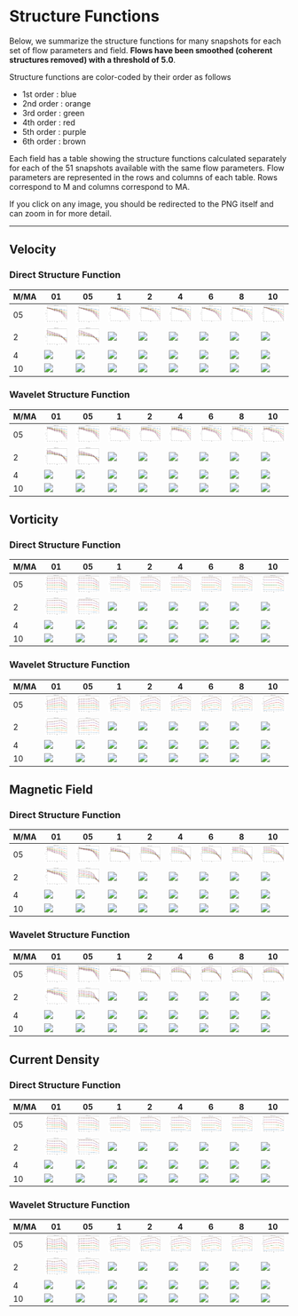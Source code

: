 # Structure Functions

Below, we summarize the structure functions for many snapshots for each set of flow parameters and field.
**Flows have been smoothed (coherent structures removed) with a threshold of 5.0**.

Structure functions are color-coded by their order as follows

  * 1st order : blue
  * 2nd order : orange
  * 3rd order : green
  * 4th order : red
  * 5th order : purple
  * 6th order : brown

Each field has a table showing the structure functions calculated separately for each of the 51 snapshots available with the same flow parameters.
Flow parameters are represented in the rows and columns of each table.
Rows correspond to M and columns correspond to MA.

If you click on any image, you should be redirected to the PNG itself and can zoom in for more detail.

---

## Velocity

### Direct Structure Function

|M/MA| 01 | 05 | 1 | 2 | 4 | 6 | 8 | 10 |
|----|----|----|---|---|---|---|---|----|
| 05 |<img src="M05MA01/w4t-plot-structure-function-mom_M05MA01_vel_dsf_denoise-05d00-smooth.png">|<img src="M05MA05/w4t-plot-structure-function-mom_M05MA05_vel_dsf_denoise-05d00-smooth.png">|<img src="M05MA1/w4t-plot-structure-function-mom_M05MA1_vel_dsf_denoise-05d00-smooth.png">|<img src="M05MA2/w4t-plot-structure-function-mom_M05MA2_vel_dsf_denoise-05d00-smooth.png">|<img src="M05MA4/w4t-plot-structure-function-mom_M05MA4_vel_dsf_denoise-05d00-smooth.png">|<img src="M05MA6/w4t-plot-structure-function-mom_M05MA6_vel_dsf_denoise-05d00-smooth.png">|<img src="M05MA8/w4t-plot-structure-function-mom_M05MA8_vel_dsf_denoise-05d00-smooth.png">|<img src="M05MA10/w4t-plot-structure-function-mom_M05MA10_vel_dsf_denoise-05d00-smooth.png">|
| 2  |<img src="M2MA01/w4t-plot-structure-function-mom_M2MA01_vel_dsf_denoise-05d00-smooth.png">|<img src="M2MA05/w4t-plot-structure-function-mom_M2MA05_vel_dsf_denoise-05d00-smooth.png">|<img src="M2MA1/w4t-plot-structure-function-mom_M2MA1_vel_dsf_denoise-05d00-smooth.png">|<img src="M2MA2/w4t-plot-structure-function-mom_M2MA2_vel_dsf_denoise-05d00-smooth.png">|<img src="M2MA4/w4t-plot-structure-function-mom_M2MA4_vel_dsf_denoise-05d00-smooth.png">|<img src="M2MA6/w4t-plot-structure-function-mom_M2MA6_vel_dsf_denoise-05d00-smooth.png">|<img src="M2MA8/w4t-plot-structure-function-mom_M2MA8_vel_dsf_denoise-05d00-smooth.png">|<img src="M2MA10/w4t-plot-structure-function-mom_M2MA10_vel_dsf_denoise-05d00-smooth.png">|
| 4  |<img src="M4MA01/w4t-plot-structure-function-mom_M4MA01_vel_dsf_denoise-05d00-smooth.png">|<img src="M4MA05/w4t-plot-structure-function-mom_M4MA05_vel_dsf_denoise-05d00-smooth.png">|<img src="M4MA1/w4t-plot-structure-function-mom_M4MA1_vel_dsf_denoise-05d00-smooth.png">|<img src="M4MA2/w4t-plot-structure-function-mom_M4MA2_vel_dsf_denoise-05d00-smooth.png">|<img src="M4MA4/w4t-plot-structure-function-mom_M4MA4_vel_dsf_denoise-05d00-smooth.png">|<img src="M4MA6/w4t-plot-structure-function-mom_M4MA6_vel_dsf_denoise-05d00-smooth.png">|<img src="M4MA8/w4t-plot-structure-function-mom_M4MA8_vel_dsf_denoise-05d00-smooth.png">|<img src="M4MA10/w4t-plot-structure-function-mom_M4MA10_vel_dsf_denoise-05d00-smooth.png">|
| 10 |<img src="M10MA01/w4t-plot-structure-function-mom_M10MA01_vel_dsf_denoise-05d00-smooth.png">|<img src="M10MA05/w4t-plot-structure-function-mom_M10MA05_vel_dsf_denoise-05d00-smooth.png">|<img src="M10MA1/w4t-plot-structure-function-mom_M10MA1_vel_dsf_denoise-05d00-smooth.png">|<img src="M10MA2/w4t-plot-structure-function-mom_M10MA2_vel_dsf_denoise-05d00-smooth.png">|<img src="M10MA4/w4t-plot-structure-function-mom_M10MA4_vel_dsf_denoise-05d00-smooth.png">|<img src="M10MA6/w4t-plot-structure-function-mom_M10MA6_vel_dsf_denoise-05d00-smooth.png">|<img src="M10MA8/w4t-plot-structure-function-mom_M10MA8_vel_dsf_denoise-05d00-smooth.png">|<img src="M10MA10/w4t-plot-structure-function-mom_M10MA10_vel_dsf_denoise-05d00-smooth.png">|

### Wavelet Structure Function

|M/MA| 01 | 05 | 1 | 2 | 4 | 6 | 8 | 10 |
|----|----|----|---|---|---|---|---|----|
| 05 |<img src="M05MA01/w4t-plot-structure-function-mom_M05MA01_vel_wsf_denoise-05d00-smooth.png">|<img src="M05MA05/w4t-plot-structure-function-mom_M05MA05_vel_wsf_denoise-05d00-smooth.png">|<img src="M05MA1/w4t-plot-structure-function-mom_M05MA1_vel_wsf_denoise-05d00-smooth.png">|<img src="M05MA2/w4t-plot-structure-function-mom_M05MA2_vel_wsf_denoise-05d00-smooth.png">|<img src="M05MA4/w4t-plot-structure-function-mom_M05MA4_vel_wsf_denoise-05d00-smooth.png">|<img src="M05MA6/w4t-plot-structure-function-mom_M05MA6_vel_wsf_denoise-05d00-smooth.png">|<img src="M05MA8/w4t-plot-structure-function-mom_M05MA8_vel_wsf_denoise-05d00-smooth.png">|<img src="M05MA10/w4t-plot-structure-function-mom_M05MA10_vel_wsf_denoise-05d00-smooth.png">|
| 2  |<img src="M2MA01/w4t-plot-structure-function-mom_M2MA01_vel_wsf_denoise-05d00-smooth.png">|<img src="M2MA05/w4t-plot-structure-function-mom_M2MA05_vel_wsf_denoise-05d00-smooth.png">|<img src="M2MA1/w4t-plot-structure-function-mom_M2MA1_vel_wsf_denoise-05d00-smooth.png">|<img src="M2MA2/w4t-plot-structure-function-mom_M2MA2_vel_wsf_denoise-05d00-smooth.png">|<img src="M2MA4/w4t-plot-structure-function-mom_M2MA4_vel_wsf_denoise-05d00-smooth.png">|<img src="M2MA6/w4t-plot-structure-function-mom_M2MA6_vel_wsf_denoise-05d00-smooth.png">|<img src="M2MA8/w4t-plot-structure-function-mom_M2MA8_vel_wsf_denoise-05d00-smooth.png">|<img src="M2MA10/w4t-plot-structure-function-mom_M2MA10_vel_wsf_denoise-05d00-smooth.png">|
| 4  |<img src="M4MA01/w4t-plot-structure-function-mom_M4MA01_vel_wsf_denoise-05d00-smooth.png">|<img src="M4MA05/w4t-plot-structure-function-mom_M4MA05_vel_wsf_denoise-05d00-smooth.png">|<img src="M4MA1/w4t-plot-structure-function-mom_M4MA1_vel_wsf_denoise-05d00-smooth.png">|<img src="M4MA2/w4t-plot-structure-function-mom_M4MA2_vel_wsf_denoise-05d00-smooth.png">|<img src="M4MA4/w4t-plot-structure-function-mom_M4MA4_vel_wsf_denoise-05d00-smooth.png">|<img src="M4MA6/w4t-plot-structure-function-mom_M4MA6_vel_wsf_denoise-05d00-smooth.png">|<img src="M4MA8/w4t-plot-structure-function-mom_M4MA8_vel_wsf_denoise-05d00-smooth.png">|<img src="M4MA10/w4t-plot-structure-function-mom_M4MA10_vel_wsf_denoise-05d00-smooth.png">|
| 10 |<img src="M10MA01/w4t-plot-structure-function-mom_M10MA01_vel_wsf_denoise-05d00-smooth.png">|<img src="M10MA05/w4t-plot-structure-function-mom_M10MA05_vel_wsf_denoise-05d00-smooth.png">|<img src="M10MA1/w4t-plot-structure-function-mom_M10MA1_vel_wsf_denoise-05d00-smooth.png">|<img src="M10MA2/w4t-plot-structure-function-mom_M10MA2_vel_wsf_denoise-05d00-smooth.png">|<img src="M10MA4/w4t-plot-structure-function-mom_M10MA4_vel_wsf_denoise-05d00-smooth.png">|<img src="M10MA6/w4t-plot-structure-function-mom_M10MA6_vel_wsf_denoise-05d00-smooth.png">|<img src="M10MA8/w4t-plot-structure-function-mom_M10MA8_vel_wsf_denoise-05d00-smooth.png">|<img src="M10MA10/w4t-plot-structure-function-mom_M10MA10_vel_wsf_denoise-05d00-smooth.png">|

## Vorticity

### Direct Structure Function

|M/MA| 01 | 05 | 1 | 2 | 4 | 6 | 8 | 10 |
|----|----|----|---|---|---|---|---|----|
| 05 |<img src="M05MA01/w4t-plot-structure-function-mom_M05MA01_vort_dsf_denoise-05d00-smooth.png">|<img src="M05MA05/w4t-plot-structure-function-mom_M05MA05_vort_dsf_denoise-05d00-smooth.png">|<img src="M05MA1/w4t-plot-structure-function-mom_M05MA1_vort_dsf_denoise-05d00-smooth.png">|<img src="M05MA2/w4t-plot-structure-function-mom_M05MA2_vort_dsf_denoise-05d00-smooth.png">|<img src="M05MA4/w4t-plot-structure-function-mom_M05MA4_vort_dsf_denoise-05d00-smooth.png">|<img src="M05MA6/w4t-plot-structure-function-mom_M05MA6_vort_dsf_denoise-05d00-smooth.png">|<img src="M05MA8/w4t-plot-structure-function-mom_M05MA8_vort_dsf_denoise-05d00-smooth.png">|<img src="M05MA10/w4t-plot-structure-function-mom_M05MA10_vort_dsf_denoise-05d00-smooth.png">|
| 2  |<img src="M2MA01/w4t-plot-structure-function-mom_M2MA01_vort_dsf_denoise-05d00-smooth.png">|<img src="M2MA05/w4t-plot-structure-function-mom_M2MA05_vort_dsf_denoise-05d00-smooth.png">|<img src="M2MA1/w4t-plot-structure-function-mom_M2MA1_vort_dsf_denoise-05d00-smooth.png">|<img src="M2MA2/w4t-plot-structure-function-mom_M2MA2_vort_dsf_denoise-05d00-smooth.png">|<img src="M2MA4/w4t-plot-structure-function-mom_M2MA4_vort_dsf_denoise-05d00-smooth.png">|<img src="M2MA6/w4t-plot-structure-function-mom_M2MA6_vort_dsf_denoise-05d00-smooth.png">|<img src="M2MA8/w4t-plot-structure-function-mom_M2MA8_vort_dsf_denoise-05d00-smooth.png">|<img src="M2MA10/w4t-plot-structure-function-mom_M2MA10_vort_dsf_denoise-05d00-smooth.png">|
| 4  |<img src="M4MA01/w4t-plot-structure-function-mom_M4MA01_vort_dsf_denoise-05d00-smooth.png">|<img src="M4MA05/w4t-plot-structure-function-mom_M4MA05_vort_dsf_denoise-05d00-smooth.png">|<img src="M4MA1/w4t-plot-structure-function-mom_M4MA1_vort_dsf_denoise-05d00-smooth.png">|<img src="M4MA2/w4t-plot-structure-function-mom_M4MA2_vort_dsf_denoise-05d00-smooth.png">|<img src="M4MA4/w4t-plot-structure-function-mom_M4MA4_vort_dsf_denoise-05d00-smooth.png">|<img src="M4MA6/w4t-plot-structure-function-mom_M4MA6_vort_dsf_denoise-05d00-smooth.png">|<img src="M4MA8/w4t-plot-structure-function-mom_M4MA8_vort_dsf_denoise-05d00-smooth.png">|<img src="M4MA10/w4t-plot-structure-function-mom_M4MA10_vort_dsf_denoise-05d00-smooth.png">|
| 10 |<img src="M10MA01/w4t-plot-structure-function-mom_M10MA01_vort_dsf_denoise-05d00-smooth.png">|<img src="M10MA05/w4t-plot-structure-function-mom_M10MA05_vort_dsf_denoise-05d00-smooth.png">|<img src="M10MA1/w4t-plot-structure-function-mom_M10MA1_vort_dsf_denoise-05d00-smooth.png">|<img src="M10MA2/w4t-plot-structure-function-mom_M10MA2_vort_dsf_denoise-05d00-smooth.png">|<img src="M10MA4/w4t-plot-structure-function-mom_M10MA4_vort_dsf_denoise-05d00-smooth.png">|<img src="M10MA6/w4t-plot-structure-function-mom_M10MA6_vort_dsf_denoise-05d00-smooth.png">|<img src="M10MA8/w4t-plot-structure-function-mom_M10MA8_vort_dsf_denoise-05d00-smooth.png">|<img src="M10MA10/w4t-plot-structure-function-mom_M10MA10_vort_dsf_denoise-05d00-smooth.png">|

### Wavelet Structure Function

|M/MA| 01 | 05 | 1 | 2 | 4 | 6 | 8 | 10 |
|----|----|----|---|---|---|---|---|----|
| 05 |<img src="M05MA01/w4t-plot-structure-function-mom_M05MA01_vort_wsf_denoise-05d00-smooth.png">|<img src="M05MA05/w4t-plot-structure-function-mom_M05MA05_vort_wsf_denoise-05d00-smooth.png">|<img src="M05MA1/w4t-plot-structure-function-mom_M05MA1_vort_wsf_denoise-05d00-smooth.png">|<img src="M05MA2/w4t-plot-structure-function-mom_M05MA2_vort_wsf_denoise-05d00-smooth.png">|<img src="M05MA4/w4t-plot-structure-function-mom_M05MA4_vort_wsf_denoise-05d00-smooth.png">|<img src="M05MA6/w4t-plot-structure-function-mom_M05MA6_vort_wsf_denoise-05d00-smooth.png">|<img src="M05MA8/w4t-plot-structure-function-mom_M05MA8_vort_wsf_denoise-05d00-smooth.png">|<img src="M05MA10/w4t-plot-structure-function-mom_M05MA10_vort_wsf_denoise-05d00-smooth.png">|
| 2  |<img src="M2MA01/w4t-plot-structure-function-mom_M2MA01_vort_wsf_denoise-05d00-smooth.png">|<img src="M2MA05/w4t-plot-structure-function-mom_M2MA05_vort_wsf_denoise-05d00-smooth.png">|<img src="M2MA1/w4t-plot-structure-function-mom_M2MA1_vort_wsf_denoise-05d00-smooth.png">|<img src="M2MA2/w4t-plot-structure-function-mom_M2MA2_vort_wsf_denoise-05d00-smooth.png">|<img src="M2MA4/w4t-plot-structure-function-mom_M2MA4_vort_wsf_denoise-05d00-smooth.png">|<img src="M2MA6/w4t-plot-structure-function-mom_M2MA6_vort_wsf_denoise-05d00-smooth.png">|<img src="M2MA8/w4t-plot-structure-function-mom_M2MA8_vort_wsf_denoise-05d00-smooth.png">|<img src="M2MA10/w4t-plot-structure-function-mom_M2MA10_vort_wsf_denoise-05d00-smooth.png">|
| 4  |<img src="M4MA01/w4t-plot-structure-function-mom_M4MA01_vort_wsf_denoise-05d00-smooth.png">|<img src="M4MA05/w4t-plot-structure-function-mom_M4MA05_vort_wsf_denoise-05d00-smooth.png">|<img src="M4MA1/w4t-plot-structure-function-mom_M4MA1_vort_wsf_denoise-05d00-smooth.png">|<img src="M4MA2/w4t-plot-structure-function-mom_M4MA2_vort_wsf_denoise-05d00-smooth.png">|<img src="M4MA4/w4t-plot-structure-function-mom_M4MA4_vort_wsf_denoise-05d00-smooth.png">|<img src="M4MA6/w4t-plot-structure-function-mom_M4MA6_vort_wsf_denoise-05d00-smooth.png">|<img src="M4MA8/w4t-plot-structure-function-mom_M4MA8_vort_wsf_denoise-05d00-smooth.png">|<img src="M4MA10/w4t-plot-structure-function-mom_M4MA10_vort_wsf_denoise-05d00-smooth.png">|
| 10 |<img src="M10MA01/w4t-plot-structure-function-mom_M10MA01_vort_wsf_denoise-05d00-smooth.png">|<img src="M10MA05/w4t-plot-structure-function-mom_M10MA05_vort_wsf_denoise-05d00-smooth.png">|<img src="M10MA1/w4t-plot-structure-function-mom_M10MA1_vort_wsf_denoise-05d00-smooth.png">|<img src="M10MA2/w4t-plot-structure-function-mom_M10MA2_vort_wsf_denoise-05d00-smooth.png">|<img src="M10MA4/w4t-plot-structure-function-mom_M10MA4_vort_wsf_denoise-05d00-smooth.png">|<img src="M10MA6/w4t-plot-structure-function-mom_M10MA6_vort_wsf_denoise-05d00-smooth.png">|<img src="M10MA8/w4t-plot-structure-function-mom_M10MA8_vort_wsf_denoise-05d00-smooth.png">|<img src="M10MA10/w4t-plot-structure-function-mom_M10MA10_vort_wsf_denoise-05d00-smooth.png">|

## Magnetic Field

### Direct Structure Function

|M/MA| 01 | 05 | 1 | 2 | 4 | 6 | 8 | 10 |
|----|----|----|---|---|---|---|---|----|
| 05 |<img src="M05MA01/w4t-plot-structure-function-mom_M05MA01_mag_dsf_denoise-05d00-smooth.png">|<img src="M05MA05/w4t-plot-structure-function-mom_M05MA05_mag_dsf_denoise-05d00-smooth.png">|<img src="M05MA1/w4t-plot-structure-function-mom_M05MA1_mag_dsf_denoise-05d00-smooth.png">|<img src="M05MA2/w4t-plot-structure-function-mom_M05MA2_mag_dsf_denoise-05d00-smooth.png">|<img src="M05MA4/w4t-plot-structure-function-mom_M05MA4_mag_dsf_denoise-05d00-smooth.png">|<img src="M05MA6/w4t-plot-structure-function-mom_M05MA6_mag_dsf_denoise-05d00-smooth.png">|<img src="M05MA8/w4t-plot-structure-function-mom_M05MA8_mag_dsf_denoise-05d00-smooth.png">|<img src="M05MA10/w4t-plot-structure-function-mom_M05MA10_mag_dsf_denoise-05d00-smooth.png">|
| 2  |<img src="M2MA01/w4t-plot-structure-function-mom_M2MA01_mag_dsf_denoise-05d00-smooth.png">|<img src="M2MA05/w4t-plot-structure-function-mom_M2MA05_mag_dsf_denoise-05d00-smooth.png">|<img src="M2MA1/w4t-plot-structure-function-mom_M2MA1_mag_dsf_denoise-05d00-smooth.png">|<img src="M2MA2/w4t-plot-structure-function-mom_M2MA2_mag_dsf_denoise-05d00-smooth.png">|<img src="M2MA4/w4t-plot-structure-function-mom_M2MA4_mag_dsf_denoise-05d00-smooth.png">|<img src="M2MA6/w4t-plot-structure-function-mom_M2MA6_mag_dsf_denoise-05d00-smooth.png">|<img src="M2MA8/w4t-plot-structure-function-mom_M2MA8_mag_dsf_denoise-05d00-smooth.png">|<img src="M2MA10/w4t-plot-structure-function-mom_M2MA10_mag_dsf_denoise-05d00-smooth.png">|
| 4  |<img src="M4MA01/w4t-plot-structure-function-mom_M4MA01_mag_dsf_denoise-05d00-smooth.png">|<img src="M4MA05/w4t-plot-structure-function-mom_M4MA05_mag_dsf_denoise-05d00-smooth.png">|<img src="M4MA1/w4t-plot-structure-function-mom_M4MA1_mag_dsf_denoise-05d00-smooth.png">|<img src="M4MA2/w4t-plot-structure-function-mom_M4MA2_mag_dsf_denoise-05d00-smooth.png">|<img src="M4MA4/w4t-plot-structure-function-mom_M4MA4_mag_dsf_denoise-05d00-smooth.png">|<img src="M4MA6/w4t-plot-structure-function-mom_M4MA6_mag_dsf_denoise-05d00-smooth.png">|<img src="M4MA8/w4t-plot-structure-function-mom_M4MA8_mag_dsf_denoise-05d00-smooth.png">|<img src="M4MA10/w4t-plot-structure-function-mom_M4MA10_mag_dsf_denoise-05d00-smooth.png">|
| 10 |<img src="M10MA01/w4t-plot-structure-function-mom_M10MA01_mag_dsf_denoise-05d00-smooth.png">|<img src="M10MA05/w4t-plot-structure-function-mom_M10MA05_mag_dsf_denoise-05d00-smooth.png">|<img src="M10MA1/w4t-plot-structure-function-mom_M10MA1_mag_dsf_denoise-05d00-smooth.png">|<img src="M10MA2/w4t-plot-structure-function-mom_M10MA2_mag_dsf_denoise-05d00-smooth.png">|<img src="M10MA4/w4t-plot-structure-function-mom_M10MA4_mag_dsf_denoise-05d00-smooth.png">|<img src="M10MA6/w4t-plot-structure-function-mom_M10MA6_mag_dsf_denoise-05d00-smooth.png">|<img src="M10MA8/w4t-plot-structure-function-mom_M10MA8_mag_dsf_denoise-05d00-smooth.png">|<img src="M10MA10/w4t-plot-structure-function-mom_M10MA10_mag_dsf_denoise-05d00-smooth.png">|

### Wavelet Structure Function

|M/MA| 01 | 05 | 1 | 2 | 4 | 6 | 8 | 10 |
|----|----|----|---|---|---|---|---|----|
| 05 |<img src="M05MA01/w4t-plot-structure-function-mom_M05MA01_mag_wsf_denoise-05d00-smooth.png">|<img src="M05MA05/w4t-plot-structure-function-mom_M05MA05_mag_wsf_denoise-05d00-smooth.png">|<img src="M05MA1/w4t-plot-structure-function-mom_M05MA1_mag_wsf_denoise-05d00-smooth.png">|<img src="M05MA2/w4t-plot-structure-function-mom_M05MA2_mag_wsf_denoise-05d00-smooth.png">|<img src="M05MA4/w4t-plot-structure-function-mom_M05MA4_mag_wsf_denoise-05d00-smooth.png">|<img src="M05MA6/w4t-plot-structure-function-mom_M05MA6_mag_wsf_denoise-05d00-smooth.png">|<img src="M05MA8/w4t-plot-structure-function-mom_M05MA8_mag_wsf_denoise-05d00-smooth.png">|<img src="M05MA10/w4t-plot-structure-function-mom_M05MA10_mag_wsf_denoise-05d00-smooth.png">|
| 2  |<img src="M2MA01/w4t-plot-structure-function-mom_M2MA01_mag_wsf_denoise-05d00-smooth.png">|<img src="M2MA05/w4t-plot-structure-function-mom_M2MA05_mag_wsf_denoise-05d00-smooth.png">|<img src="M2MA1/w4t-plot-structure-function-mom_M2MA1_mag_wsf_denoise-05d00-smooth.png">|<img src="M2MA2/w4t-plot-structure-function-mom_M2MA2_mag_wsf_denoise-05d00-smooth.png">|<img src="M2MA4/w4t-plot-structure-function-mom_M2MA4_mag_wsf_denoise-05d00-smooth.png">|<img src="M2MA6/w4t-plot-structure-function-mom_M2MA6_mag_wsf_denoise-05d00-smooth.png">|<img src="M2MA8/w4t-plot-structure-function-mom_M2MA8_mag_wsf_denoise-05d00-smooth.png">|<img src="M2MA10/w4t-plot-structure-function-mom_M2MA10_mag_wsf_denoise-05d00-smooth.png">|
| 4  |<img src="M4MA01/w4t-plot-structure-function-mom_M4MA01_mag_wsf_denoise-05d00-smooth.png">|<img src="M4MA05/w4t-plot-structure-function-mom_M4MA05_mag_wsf_denoise-05d00-smooth.png">|<img src="M4MA1/w4t-plot-structure-function-mom_M4MA1_mag_wsf_denoise-05d00-smooth.png">|<img src="M4MA2/w4t-plot-structure-function-mom_M4MA2_mag_wsf_denoise-05d00-smooth.png">|<img src="M4MA4/w4t-plot-structure-function-mom_M4MA4_mag_wsf_denoise-05d00-smooth.png">|<img src="M4MA6/w4t-plot-structure-function-mom_M4MA6_mag_wsf_denoise-05d00-smooth.png">|<img src="M4MA8/w4t-plot-structure-function-mom_M4MA8_mag_wsf_denoise-05d00-smooth.png">|<img src="M4MA10/w4t-plot-structure-function-mom_M4MA10_mag_wsf_denoise-05d00-smooth.png">|
| 10 |<img src="M10MA01/w4t-plot-structure-function-mom_M10MA01_mag_wsf_denoise-05d00-smooth.png">|<img src="M10MA05/w4t-plot-structure-function-mom_M10MA05_mag_wsf_denoise-05d00-smooth.png">|<img src="M10MA1/w4t-plot-structure-function-mom_M10MA1_mag_wsf_denoise-05d00-smooth.png">|<img src="M10MA2/w4t-plot-structure-function-mom_M10MA2_mag_wsf_denoise-05d00-smooth.png">|<img src="M10MA4/w4t-plot-structure-function-mom_M10MA4_mag_wsf_denoise-05d00-smooth.png">|<img src="M10MA6/w4t-plot-structure-function-mom_M10MA6_mag_wsf_denoise-05d00-smooth.png">|<img src="M10MA8/w4t-plot-structure-function-mom_M10MA8_mag_wsf_denoise-05d00-smooth.png">|<img src="M10MA10/w4t-plot-structure-function-mom_M10MA10_mag_wsf_denoise-05d00-smooth.png">|

## Current Density

### Direct Structure Function

|M/MA| 01 | 05 | 1 | 2 | 4 | 6 | 8 | 10 |
|----|----|----|---|---|---|---|---|----|
| 05 |<img src="M05MA01/w4t-plot-structure-function-mom_M05MA01_curr_dsf_denoise-05d00-smooth.png">|<img src="M05MA05/w4t-plot-structure-function-mom_M05MA05_curr_dsf_denoise-05d00-smooth.png">|<img src="M05MA1/w4t-plot-structure-function-mom_M05MA1_curr_dsf_denoise-05d00-smooth.png">|<img src="M05MA2/w4t-plot-structure-function-mom_M05MA2_curr_dsf_denoise-05d00-smooth.png">|<img src="M05MA4/w4t-plot-structure-function-mom_M05MA4_curr_dsf_denoise-05d00-smooth.png">|<img src="M05MA6/w4t-plot-structure-function-mom_M05MA6_curr_dsf_denoise-05d00-smooth.png">|<img src="M05MA8/w4t-plot-structure-function-mom_M05MA8_curr_dsf_denoise-05d00-smooth.png">|<img src="M05MA10/w4t-plot-structure-function-mom_M05MA10_curr_dsf_denoise-05d00-smooth.png">|
| 2  |<img src="M2MA01/w4t-plot-structure-function-mom_M2MA01_curr_dsf_denoise-05d00-smooth.png">|<img src="M2MA05/w4t-plot-structure-function-mom_M2MA05_curr_dsf_denoise-05d00-smooth.png">|<img src="M2MA1/w4t-plot-structure-function-mom_M2MA1_curr_dsf_denoise-05d00-smooth.png">|<img src="M2MA2/w4t-plot-structure-function-mom_M2MA2_curr_dsf_denoise-05d00-smooth.png">|<img src="M2MA4/w4t-plot-structure-function-mom_M2MA4_curr_dsf_denoise-05d00-smooth.png">|<img src="M2MA6/w4t-plot-structure-function-mom_M2MA6_curr_dsf_denoise-05d00-smooth.png">|<img src="M2MA8/w4t-plot-structure-function-mom_M2MA8_curr_dsf_denoise-05d00-smooth.png">|<img src="M2MA10/w4t-plot-structure-function-mom_M2MA10_curr_dsf_denoise-05d00-smooth.png">|
| 4  |<img src="M4MA01/w4t-plot-structure-function-mom_M4MA01_curr_dsf_denoise-05d00-smooth.png">|<img src="M4MA05/w4t-plot-structure-function-mom_M4MA05_curr_dsf_denoise-05d00-smooth.png">|<img src="M4MA1/w4t-plot-structure-function-mom_M4MA1_curr_dsf_denoise-05d00-smooth.png">|<img src="M4MA2/w4t-plot-structure-function-mom_M4MA2_curr_dsf_denoise-05d00-smooth.png">|<img src="M4MA4/w4t-plot-structure-function-mom_M4MA4_curr_dsf_denoise-05d00-smooth.png">|<img src="M4MA6/w4t-plot-structure-function-mom_M4MA6_curr_dsf_denoise-05d00-smooth.png">|<img src="M4MA8/w4t-plot-structure-function-mom_M4MA8_curr_dsf_denoise-05d00-smooth.png">|<img src="M4MA10/w4t-plot-structure-function-mom_M4MA10_curr_dsf_denoise-05d00-smooth.png">|
| 10 |<img src="M10MA01/w4t-plot-structure-function-mom_M10MA01_curr_dsf_denoise-05d00-smooth.png">|<img src="M10MA05/w4t-plot-structure-function-mom_M10MA05_curr_dsf_denoise-05d00-smooth.png">|<img src="M10MA1/w4t-plot-structure-function-mom_M10MA1_curr_dsf_denoise-05d00-smooth.png">|<img src="M10MA2/w4t-plot-structure-function-mom_M10MA2_curr_dsf_denoise-05d00-smooth.png">|<img src="M10MA4/w4t-plot-structure-function-mom_M10MA4_curr_dsf_denoise-05d00-smooth.png">|<img src="M10MA6/w4t-plot-structure-function-mom_M10MA6_curr_dsf_denoise-05d00-smooth.png">|<img src="M10MA8/w4t-plot-structure-function-mom_M10MA8_curr_dsf_denoise-05d00-smooth.png">|<img src="M10MA10/w4t-plot-structure-function-mom_M10MA10_curr_dsf_denoise-05d00-smooth.png">|

### Wavelet Structure Function

|M/MA| 01 | 05 | 1 | 2 | 4 | 6 | 8 | 10 |
|----|----|----|---|---|---|---|---|----|
| 05 |<img src="M05MA01/w4t-plot-structure-function-mom_M05MA01_curr_wsf_denoise-05d00-smooth.png">|<img src="M05MA05/w4t-plot-structure-function-mom_M05MA05_curr_wsf_denoise-05d00-smooth.png">|<img src="M05MA1/w4t-plot-structure-function-mom_M05MA1_curr_wsf_denoise-05d00-smooth.png">|<img src="M05MA2/w4t-plot-structure-function-mom_M05MA2_curr_wsf_denoise-05d00-smooth.png">|<img src="M05MA4/w4t-plot-structure-function-mom_M05MA4_curr_wsf_denoise-05d00-smooth.png">|<img src="M05MA6/w4t-plot-structure-function-mom_M05MA6_curr_wsf_denoise-05d00-smooth.png">|<img src="M05MA8/w4t-plot-structure-function-mom_M05MA8_curr_wsf_denoise-05d00-smooth.png">|<img src="M05MA10/w4t-plot-structure-function-mom_M05MA10_curr_wsf_denoise-05d00-smooth.png">|
| 2  |<img src="M2MA01/w4t-plot-structure-function-mom_M2MA01_curr_wsf_denoise-05d00-smooth.png">|<img src="M2MA05/w4t-plot-structure-function-mom_M2MA05_curr_wsf_denoise-05d00-smooth.png">|<img src="M2MA1/w4t-plot-structure-function-mom_M2MA1_curr_wsf_denoise-05d00-smooth.png">|<img src="M2MA2/w4t-plot-structure-function-mom_M2MA2_curr_wsf_denoise-05d00-smooth.png">|<img src="M2MA4/w4t-plot-structure-function-mom_M2MA4_curr_wsf_denoise-05d00-smooth.png">|<img src="M2MA6/w4t-plot-structure-function-mom_M2MA6_curr_wsf_denoise-05d00-smooth.png">|<img src="M2MA8/w4t-plot-structure-function-mom_M2MA8_curr_wsf_denoise-05d00-smooth.png">|<img src="M2MA10/w4t-plot-structure-function-mom_M2MA10_curr_wsf_denoise-05d00-smooth.png">|
| 4  |<img src="M4MA01/w4t-plot-structure-function-mom_M4MA01_curr_wsf_denoise-05d00-smooth.png">|<img src="M4MA05/w4t-plot-structure-function-mom_M4MA05_curr_wsf_denoise-05d00-smooth.png">|<img src="M4MA1/w4t-plot-structure-function-mom_M4MA1_curr_wsf_denoise-05d00-smooth.png">|<img src="M4MA2/w4t-plot-structure-function-mom_M4MA2_curr_wsf_denoise-05d00-smooth.png">|<img src="M4MA4/w4t-plot-structure-function-mom_M4MA4_curr_wsf_denoise-05d00-smooth.png">|<img src="M4MA6/w4t-plot-structure-function-mom_M4MA6_curr_wsf_denoise-05d00-smooth.png">|<img src="M4MA8/w4t-plot-structure-function-mom_M4MA8_curr_wsf_denoise-05d00-smooth.png">|<img src="M4MA10/w4t-plot-structure-function-mom_M4MA10_curr_wsf_denoise-05d00-smooth.png">|
| 10 |<img src="M10MA01/w4t-plot-structure-function-mom_M10MA01_curr_wsf_denoise-05d00-smooth.png">|<img src="M10MA05/w4t-plot-structure-function-mom_M10MA05_curr_wsf_denoise-05d00-smooth.png">|<img src="M10MA1/w4t-plot-structure-function-mom_M10MA1_curr_wsf_denoise-05d00-smooth.png">|<img src="M10MA2/w4t-plot-structure-function-mom_M10MA2_curr_wsf_denoise-05d00-smooth.png">|<img src="M10MA4/w4t-plot-structure-function-mom_M10MA4_curr_wsf_denoise-05d00-smooth.png">|<img src="M10MA6/w4t-plot-structure-function-mom_M10MA6_curr_wsf_denoise-05d00-smooth.png">|<img src="M10MA8/w4t-plot-structure-function-mom_M10MA8_curr_wsf_denoise-05d00-smooth.png">|<img src="M10MA10/w4t-plot-structure-function-mom_M10MA10_curr_wsf_denoise-05d00-smooth.png">|
